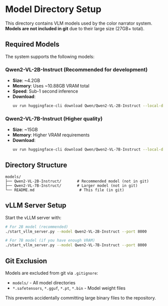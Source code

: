 # Model Directory Setup

This directory contains VLM models used by the color narrator system. **Models are not included in git** due to their large size (27GB+ total).

## Required Models

The system supports the following models:

### Qwen2-VL-2B-Instruct (Recommended for development)
- **Size**: ~4.2GB
- **Memory**: Uses ~10.88GB VRAM total
- **Speed**: Sub-1 second inference
- **Download**:
  ```bash
  uv run huggingface-cli download Qwen/Qwen2-VL-2B-Instruct --local-dir models/Qwen2-VL-2B-Instruct
  ```

### Qwen2-VL-7B-Instruct (Higher quality)
- **Size**: ~15GB
- **Memory**: Higher VRAM requirements
- **Download**:
  ```bash
  uv run huggingface-cli download Qwen/Qwen2-VL-7B-Instruct --local-dir models/Qwen2-VL-7B-Instruct
  ```

## Directory Structure

```
models/
├── Qwen2-VL-2B-Instruct/       # Recommended model (not in git)
├── Qwen2-VL-7B-Instruct/       # Larger model (not in git)
└── README.md                    # This file (in git)
```

## vLLM Server Setup

Start the vLLM server with:

```bash
# For 2B model (recommended)
./start_vllm_server.py --model Qwen2-VL-2B-Instruct --port 8000

# For 7B model (if you have enough VRAM)
./start_vllm_server.py --model Qwen2-VL-7B-Instruct --port 8000
```

## Git Exclusion

Models are excluded from git via `.gitignore`:
- `models/` - All model directories
- `*.safetensors`, `*.gguf`, `*.pt`, `*.bin` - Model weight files

This prevents accidentally committing large binary files to the repository.
